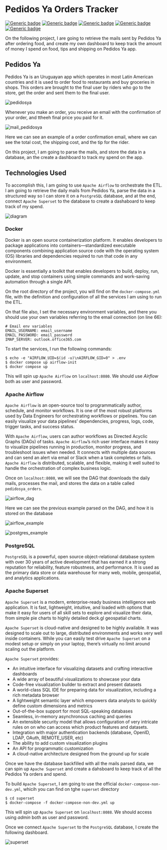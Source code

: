 # Pedidos Ya Orders Tracker

[![Generic badge](https://img.shields.io/badge/Apache_Airflow-2.2.2-blue.svg)](https://airflow.apache.org/)
[![Generic badge](https://img.shields.io/badge/Python-3.7-blue.svg)](https://www.python.org/)
[![Generic badge](https://img.shields.io/badge/PostgreSQL-13-blue.svg)](https://www.postgresql.org/)
[![Generic badge](https://img.shields.io/badge/Apache_Superset-1.5.0-blue.svg)](https://superset.apache.org/)
[![Generic badge](https://img.shields.io/badge/Docker-20.10.6-blue.svg)](https://www.docker.com/)

On the following project, I are going to retrieve the mails sent by Pedidos Ya after ordering food, and create my own dashboard to keep track the amount of money I spend on food, tips and shipping on Pedidos Ya app.

## Pedidos Ya
Pedidos Ya is an Uruguayan app which operates in most Latin American countries and it is used to order food to restaurants and buy groceries in shops. This orders are brought to the final user by riders who go to the store, get the order and sent them to the final user.

![pedidosya](assets/pedidosya.png)

Whenever you make an order, you receive an email with the confirmation of your order, and ttheeh final price you paid for it.

![mail_pedidosya](assets/mail_pedidosya.png)

Here we can see an example of a order confirmation email, where we can see the total cost, the shipping cost, and the tip for the rider.

On this project, I am going to parse the mails, and store the data in a database, an the create a dashboard to track my spend on the app.

## Technologies Used
To accomplish this, I am going to use `Apache Airflow` to orchestrate the ETL. I am going to retrieve the daily mails from Pedidos Ya, parse the data in a structured way so I can store it on a `PostgreSQL` database, and at the end, connect `Apache Superset` to the database to create a dashaboard to keep track of my spend.

![diagram](assets/Diagram-pedidosya-order-tracker.jpg)

### Docker
Docker is an open source containerization platform. It enables developers to package applications into containers—standardized executable components combining application source code with the operating system (OS) libraries and dependencies required to run that code in any environment.

Docker is essentially a toolkit that enables developers to build, deploy, run, update, and stop containers using simple commands and work-saving automation through a single API.

On the root directory of the project, you will find on the `docker-compose.yml` file, with the definition and configuration of all the services I am using to run the ETL. 

On that file also, I set the necessary environment variables, and there you should use your own variables referring to the email connection (on line 66):

```
# Email env variables
EMAIL_USERNAME: email_username
EMAIL_PASSWORD: email_password
IMAP_SERVER: outlook.office365.com
```

To start the services, I run the following commands:
```
$ echo -e "AIRFLOW_UID=$(id -u)\nAIRFLOW_GID=0" > .env
$ docker compose up airflow-init
$ docker compose up
```

This will spin up `Apache Airflow` on `localhost:8080`. We should use *Airflow* both as user and password.

### Apache Airflow
`Apache Airflow` is an open-source tool to programmatically author, schedule, and monitor workflows. It is one of the most robust platforms used by Data Engineers for orchestrating workflows or pipelines. You can easily visualize your data pipelines’ dependencies, progress, logs, code, trigger tasks, and success status.

With `Apache Airflow`, users can author workflows as Directed Acyclic Graphs (DAGs) of tasks. `Apache Airflow`’s rich user interface makes it easy to visualize pipelines running in production, monitor progress, and troubleshoot issues when needed. It connects with multiple data sources and can send an alert via email or Slack when a task completes or fails. `Apache Airflow` is distributed, scalable, and flexible, making it well suited to handle the orchestration of complex business logic.

Once on `localhost:8080`, we will see the DAG that downloads the daily mails, processes the mail, and stores the data on a table called `pedidosya_orders`.

![airflow_dag](assets/airflow_dag.png)

Here we can see the previous example parsed on the DAG, and how it is stored on the database

![airflow_example](assets/airflow_example.png)

![postgres_example](assets/postgres_example.png)

### PostgreSQL
`PostgreSQL` is a powerful, open source object-relational database system with over 30 years of active development that has earned it a strong reputation for reliability, feature robustness, and performance. It is used as the primary data store or data warehouse for many web, mobile, geospatial, and analytics applications.


### Apache Superset
`Apache Superset` is a modern, enterprise-ready business intelligence web application. It is fast, lightweight, intuitive, and loaded with options that make it easy for users of all skill sets to explore and visualize their data, from simple pie charts to highly detailed deck.gl geospatial charts.

`Apache Superset` is cloud-native and designed to be highly available. It was designed to scale out to large, distributed environments and works very well inside containers. While you can easily test drive `Apache Superset` on a modest setup or simply on your laptop, there’s virtually no limit around scaling out the platform.

`Apache Superset` provides:
- An intuitive interface for visualizing datasets and crafting interactive dashboards
- A wide array of beautiful visualizations to showcase your data
- Code-free visualization builder to extract and present datasets
- A world-class SQL IDE for preparing data for visualization, including a rich metadata browser
- A lightweight semantic layer which empowers data analysts to quickly define custom dimensions and metrics
- Out-of-the-box support for most SQL-speaking databases
- Seamless, in-memory asynchronous caching and queries
- An extensible security model that allows configuration of very intricate rules on on who can access which product features and datasets.
- Integration with major authentication backends (database, OpenID, LDAP, OAuth, REMOTE_USER, etc)
- The ability to add custom visualization plugins
- An API for programmatic customization
- A cloud-native architecture designed from the ground up for scale

Once we have the database backfilled with all the mails parsed data, we can spin up `Apache Superset` and create a dahsboard to keep track of all the Pedidos Ya orders and spend.

To build `Apache Superset`, I am going to use the official `docker-compose-non-dev.yml`, whicih you can find on tghe `superset` directory

```
$ cd superset
$ docker-compose -f docker-compose-non-dev.yml up
```
This will spin up `Apache Superset` on `localhost:8088`. We should access using *admin* both as user and password.

Once we connect `Apache Superset` to the `PostgreSQL` database, I create the following dashboard.

![superset](assets/superset.gif)